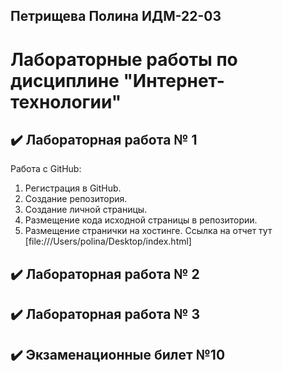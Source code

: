 ## Петрищева Полина ИДМ-22-03
# Лабораторные работы по дисциплине "Интернет-технологии"

## ✔️ Лабораторная работа № 1

Работа с GitHub: 
1. Регистрация в GitHub.
2. Создание репозитория.
3. Создание личной страницы.
4. Размещение кода исходной страницы в репозитории.
5. Размещение странички на хостинге.
Ссылка на отчет тут [file:///Users/polina/Desktop/index.html]


## ✔️ Лабораторная работа № 2


## ✔️ Лабораторная работа № 3


## ✔️ Экзаменационные билет №10
